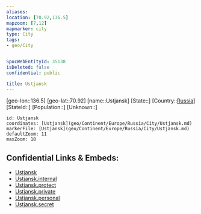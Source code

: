 ```yaml
---
aliases: 
location: [70.92,136.5]
mapzoom: [7,12] 
mapmarker: city 
type: City
tags:
- geo/City


SpocWebEntityId: 35138
isDeleted: false
confidential: public

title: Ustjansk
---
```

[geo-lon::136.5]
[geo-lat::70.92]
[name::Ustjansk]
[State::]
[Country::[Russia](geo/Continent/Europe/Russia.md)]
[StateId::]
[Population::]
[Unknown::]


```leaflet
id: Ustjansk
coordinates: [Ustjansk](geo/Continent/Europe/Russia/City/Ustjansk.md)
markerFile: [Ustjansk](geo/Continent/Europe/Russia/City/Ustjansk.md)
defaultZoom: 11 
maxZoom: 18
```


## Confidential Links & Embeds: 
- [Ustjansk](../../../../../../_public/geo/Continent/Europe/Russia/City/Ustjansk.md) 
- [Ustjansk.internal](../../../../../../_internal/geo/Continent/Europe/Russia/City/Ustjansk.internal.md) 
- [Ustjansk.protect](../../../../../../_protect/geo/Continent/Europe/Russia/City/Ustjansk.protect.md) 
- [Ustjansk.private](../../../../../../_private/geo/Continent/Europe/Russia/City/Ustjansk.private.md) 
- [Ustjansk.personal](../../../../../../_personal/geo/Continent/Europe/Russia/City/Ustjansk.personal.md) 
- [Ustjansk.secret](../../../../../../_secret/geo/Continent/Europe/Russia/City/Ustjansk.secret.md) 
